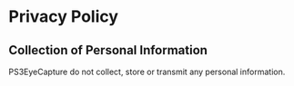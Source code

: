 # Privacy Policy

## Collection of Personal Information
PS3EyeCapture do not collect, store or transmit any personal information.
